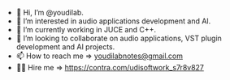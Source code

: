 - 👋 Hi, I’m @youdilab.
- 👀 I’m interested in audio applications development and AI.
- 🌱 I’m currently working in JUCE and C++.
- 💞️ I’m looking to collaborate on audio applications, VST plugin development and AI projects.
- 📫 How to reach me => youdilabnotes@gmail.com
- 🧑‍💻 Hire me => https://contra.com/udisoftwork_s7r8v827

<!---
youdilab/youdilab is a ✨ special ✨ repository because its `README.md` (this file) appears on your GitHub profile.
You can click the Preview link to take a look at your changes.
--->
